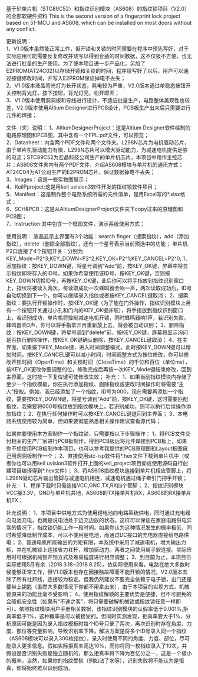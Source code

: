 基于51单片机（STC89C52）和指纹识别模块（AS608）的指纹锁项目（V2.0）的全部软硬件资料
This is the second version of a fingerprint lock project based on 51-MCU and AS608, which can be installed on most doors without any conflict.

更新说明：  
1、V1.0版本虽然能正常工作，但开锁和关锁的时间需要在程序中预先写好，对于实际应用可能需要反复修改并烧写以得到合适的时间数据，这不仅极不方便，也无法进行批量的生产使用。为了使本项目进一步产品化，另加了E2PROM(AT24C02)以存储开锁和关锁的时间，程序烧写好了以后，用户可以通过按键修改时间，并写入E2PROM保证掉电不丢失；  
2、V1.0版本液晶背光灯为长开状态，耗电较为严重，V2.0版本通过单稳态按钮开关控制背光灯，按下按钮，背光灯亮，松开即灭；  
3、V1.0版本使用洞洞板和导线进行设计，不适应批量生产，电路整体美观性也较差，V2.0版本使用Altium Designer进行PCB设计，PCB板生产出来后只需要进行元件的焊接；  

文件（夹）说明：
1、AltiumDesignerProject：这是Altium Designer软件绘制的电路原理图和PCB图，其中含有一个FPL.pdf文件，可以预览；  
2、Datasheet：内含两个PDF文件和两个文件夹。L298N芯片为电机驱动芯片，由于单片机驱动能力有限，L298N芯片可以增大驱动能力，为减速电机提供足够的电流；STC89C52为宏晶科技公司生产的单片机芯片，本项目中用作主控芯片；AS608文件夹内有两个PDF文件，介绍AS608模块与单片机的通讯方式；AT24C04为AT公司生产的E2PROM芯片，保证数据掉电不丢失；  
3、Images：这是一些实物图展示；  
4、KeilPproject:这是用keil uvision3软件开发的指纹锁软件项目；  
5、Manifest：这是制作整个电路系统所需的元件清单，是用Excel写的*.xlsx格式；  
6、SCH&PCB：这是从AltiumDesignerProject文件夹下copy过来的原理图和PCB图；  
7、Instruction:其中包含一个框图文件，演示系统使用方式；  

使用说明：
液晶显示主界面有3个功能：search finger（搜索指纹），add（添加指纹），delete（删除全部指纹），还有一个星号表示当前预选中的功能；
单片机P2口连接了4个按钮开关：分别为KEY_Mode=P2^3;KEY_DOWN=P2^2;KEY_OK=P2^1;KEY_CANCEL=P2^0;
1、添加指纹：按KEY_DOWN键，将星号调到“Add”前，按KEY_OK键，屏幕中将显示指纹即将存入的ID号，如果你希望使用该ID号，按KEY_OK键，否则按KEY_DOWN切换ID号，再按KEY_OK键，此后你可以将手指放到指纹识别窗口上，指纹将被读入两次，每读取成功一次蜂鸣器会响一声，两次读取成功后，ID号自动切换到下一个，你可以继续录入指纹或者按KEY_CANCEL键取消；
2、搜索指纹：要执行开锁操作时，按KEY_OK键（为了能在门外操作，指纹识别模块上另有一个按钮开关通过小孔和门内的KEY_OK键并联），将手指放到指纹识别窗口上，若识别成功，单片机将控制减速电机开锁，同时蜂鸣器响1声，若识别失败，蜂鸣器响3声，你可以将手指拿开再重新放上去，将会被自动识别；
3、删除指纹：按KEY_DOWN键，将星号调到“delete”前，按KEY_OK键，屏幕将显示询问是否执行删除操作，按KEY_OK键确认删除，按KEY_CANCEL键取消；
4、在主界面，如果按下KEY_Mode键，进入时间调整模式，此时按KEY_DOWN键可以增加时间，按KEY_CANCEL键可以减小时间，时间调整方式为按位修改，你可以修改开锁时间（OpenTime）和关锁时间（CloseTime）的千位和百位（单位ms），按KEY_OK更改你要调整的位，修改完成后再按一次KEY_Mode键结束修改，回到主界面，这时按一下复位键可使修改生效；
补充：
1、如果当前指纹模块内存储了至少一个指纹模板，你在执行添加指纹、删除指纹或更改时间操作时将需要“主人”授权。例如，我已经添加了一个指纹，ID号为000，现在需要再添加一个指纹，需要按KEY_DOWN键，将星号调到“Add”前，按KEY_OK键，这时需要匹配指纹，我需要将000号指纹放到指纹模块上，若识别成功，则可以执行后续操作添加指纹；
2、在执行任何操作时可以按KEY_CANCEL键退回到主界面；
3、本电路系统使用较为简单，但如果要彻底熟悉相关操作建议查看源代码；

如果你要使用本方案制作一个指纹锁，只需要按以下步骤操作：
1、将PCB文件交付相关的生产厂家进行PCB板制作，得到PCB板后将元件焊接到PCB板上，如果你不想使用PCB板制作本项目，也可以参考我提供的PCB原理图和Layout板图自己用洞洞板制作一个；
2、直接使用stc-isp软件将*.hex文件下载到单片机中（或者你也可以用keil uvision3软件打开上面的keil_project项目抑或使用源码自行创建项目编译得到*.hex文件）；
3、将AS608指纹模块连接到单片机相应管脚上，将L298N驱动芯片输出管脚与减速电机相连，减速电机通过绳子牵引门把手开锁；
补充：
1、程序下载时只需连接VCC,GNC,TX,RX四个管脚；
2、指纹识别模块VCC接3.3V，GND与单片机共地，AS608的TX接单片机RX，AS608的RX接单片机TX；

补充说明：
1、本项目中供电方式为使用锂电池向电路系统供电，同时通过充电器向电池充电，也就是说电池处于边充边放的状态。这样可以保证在家庭电路供电异常的情况下，指纹锁仍能工作一段时间。如果你认为这种情况发生的概率极低，同时希望降低制作成本，可以不使用锂电池，而通过DC接口的充电器直接给电路供电；
2、普通电机所能输出的力矩有限，本系统中采用了减速电机，增大输出力矩，并在机械锁上连接省力杠杆，增加驱动力。两者之间使用绳子软连接。实际应用时可根据机械锁开锁方式及难易程度进行相应调整；
3、到目前为止，本项目已实际使用5月有余（2018.3.18~2018.8.25）。依实际使用来看，电路在绝大多数时候能够正常工作，但V1.0版本也存在因接触故障而不能开锁的情况，V2.0版本去除了所有杜邦线，连接较为稳定。但我仍然建议不要完全依赖于电子锁，出门还是要带上钥匙（虽然大多数情况下你都不用拿出来），由于本项目的实现方式，机械锁原来的功能丝毫不受影响；
4、使用指纹解锁的主要优势是便捷，但不可避免的会降低安全性（如果有“不速之客”，将只需要破解机械锁或指纹锁任意一样即可）。依照指纹模块用户手册相关数据，该指纹识别模块的认假率低于0.001%,拒真率低于1%，这种概率是可以被接受的。但同时实测发现，拒真率要大于1%，分析原因可能是因为录入指纹模板时每个ID号只录了两次，再次识别时存在角度、力度、部位等变量影响，导致识别率下降。解决方案是将多个ID号录入同一个指纹（AS608模块可以录入300枚指纹），录入时使用不同的角度、力度、部位，尽可能录入更多信息。假如实际拒真率高达10%，而你将同一枚指纹录入了10次，并假设是否识别失败是独立随机的，那么拒真率将下降为百亿分之一，这是一个极小的概率。当然，如果你的指纹受损（例如沾了水等），识别失败将不能认为是拒真，你将始终难以识别成功。
